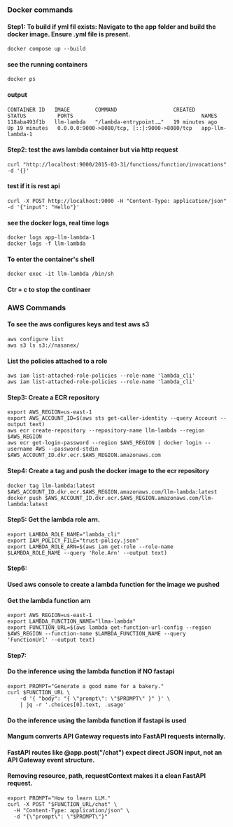 ### Docker commands

#### Step1: To build if yml fil exists: Navigate to the app folder and build the docker image. Ensure .yml file is present.
```
docker compose up --build
```

#### see the running containers
```
docker ps
```

#### output
```
CONTAINER ID   IMAGE        COMMAND                  CREATED          STATUS          PORTS                                         NAMES
118aba493f1b   llm-lambda   "/lambda-entrypoint.…"   19 minutes ago   Up 19 minutes   0.0.0.0:9000->8080/tcp, [::]:9000->8080/tcp   app-llm-lambda-1
```

#### Step2: test the aws lambda container but via http request
```
curl "http://localhost:9000/2015-03-31/functions/function/invocations" -d '{}'
```

#### test if it is rest api
```
curl -X POST http://localhost:9000 -H "Content-Type: application/json" -d '{"input": "Hello"}'
```

#### see the docker logs, real time logs
```
docker logs app-llm-lambda-1
docker logs -f llm-lambda
```

#### To enter the container's shell
```
docker exec -it llm-lambda /bin/sh
```

#### Ctr + c to stop the continaer

### AWS Commands

#### To see the aws configures keys and test aws s3
```
aws configure list 
aws s3 ls s3://nasanex/
```

#### List the policies attached to a role
```
aws iam list-attached-role-policies --role-name 'lambda_cli'
aws iam list-attached-role-policies --role-name 'lambda_cli'
```

#### Step3: Create a ECR repository
```
export AWS_REGION=us-east-1
export AWS_ACCOUNT_ID=$(aws sts get-caller-identity --query Account --output text)
aws ecr create-repository --repository-name llm-lambda --region $AWS_REGION
aws ecr get-login-password --region $AWS_REGION | docker login --username AWS --password-stdin $AWS_ACCOUNT_ID.dkr.ecr.$AWS_REGION.amazonaws.com
```

#### Step4: Create a tag and push the docker image to the ecr repository
```
docker tag llm-lambda:latest $AWS_ACCOUNT_ID.dkr.ecr.$AWS_REGION.amazonaws.com/llm-lambda:latest
docker push $AWS_ACCOUNT_ID.dkr.ecr.$AWS_REGION.amazonaws.com/llm-lambda:latest
```

#### Step5: Get the lambda role arn.
```
export LAMBDA_ROLE_NAME="lambda_cli"
export IAM_POLICY_FILE="trust-policy.json"
export LAMBDA_ROLE_ARN=$(aws iam get-role --role-name $LAMBDA_ROLE_NAME --query 'Role.Arn' --output text)
```

#### Step6:
#### Used aws console to create a lambda function for the image we pushed
#### Get the lambda function arn 
```
export AWS_REGION=us-east-1
export LAMBDA_FUNCTION_NAME="llma-lambda"
export FUNCTION_URL=$(aws lambda get-function-url-config --region $AWS_REGION --function-name $LAMBDA_FUNCTION_NAME --query 'FunctionUrl' --output text)
```

#### Step7: 
#### Do the inference using the lambda function if NO fastapi
```
export PROMPT="Generate a good name for a bakery."
curl $FUNCTION_URL \
    -d '{ "body": "{ \"prompt\": \"$PROMPT\" }" }' \
    | jq -r '.choices[0].text, .usage'
```

#### Do the inference using the lambda function if fastapi is used 
#### Mangum converts API Gateway requests into FastAPI requests internally. 
#### FastAPI routes like @app.post("/chat") expect direct JSON input, not an API Gateway event structure. 
#### Removing resource, path, requestContext makes it a clean FastAPI request.
```
export PROMPT="How to learn LLM."
curl -X POST "$FUNCTION_URL/chat" \
  -H "Content-Type: application/json" \
  -d "{\"prompt\": \"$PROMPT\"}"
```